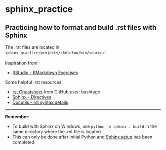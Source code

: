 # sphinx_practice
## Practicing how to format and build .rst files with Sphinx

The .rst files are located in `sphinx_practice/projects/skeleton/bin/source/`.
<br><br>
Inspiration from:
- [RStudio - RMarkdown Exercises](https://rstudio-pubs-static.s3.amazonaws.com/73285_9a3f47a31355411e91936b493bab29aa.html)

Some helpful .rst resources:
- [rst Cheatsheet](https://bashtage.github.io/sphinx-material/rst-cheatsheet/rst-cheatsheet.html) from  GitHub user: bashtage
- [Sphinx - Directives](https://www.sphinx-doc.org/en/master/usage/restructuredtext/directives.html)
- [Docutils - rst syntax details](https://docutils.sourceforge.io/docs/ref/rst/restructuredtext.html)
------ 
**Remember:**
- To build with Sphinx on Windows, use `python -m sphinx . build` in the same directory where the .rst file is located.<br>
- This can only be done after initial Python and [Sphinx setup](https://www.sphinx-doc.org/en/master/) has been completed.</p>
